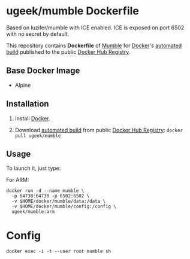 # ugeek/mumble Dockerfile
Based on luzifer/mumble with ICE enabled. ICE is exposed on port 6502 with no secret by default.

This repository contains **Dockerfile** of [Mumble](http://wiki.mumble.info/wiki/Main_Page) for [Docker](https://www.docker.com/)'s [automated build](https://registry.hub.docker.com/u/luzifer/mumble/) published to the public [Docker Hub Registry](https://registry.hub.docker.com/).

## Base Docker Image

- Alpine
## Installation

1. Install [Docker](https://www.docker.com/).

2. Download [automated build](https://registry.hub.docker.com/u/ugeek/murmur/) from public [Docker Hub Registry](https://registry.hub.docker.com/): `docker pull ugeek/mumble`

## Usage

To launch it, just type:

For ARM:
```
docker run -d --name mumble \
  -p 64738:64738 -p 6502:6502 \
  -v $HOME/docker/mumble/data:/data \
  -v $HOME/docker/mumble/config:/config \
  ugeek/mumble:arm
```

# Config
```
docker exec -i -t --user root mumble sh
```
